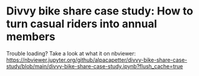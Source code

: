 # Divvy bike share case study: How to turn casual riders into annual members

Trouble loading?
Take a look at what it on nbviewer:
https://nbviewer.jupyter.org/github/alpacapetter/divvy-bike-share-case-study/blob/main/divvy-bike-share-case-study.ipynb?flush_cache=true
